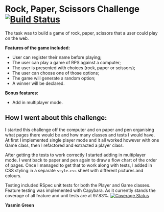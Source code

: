 Rock, Paper, Scissors Challenge [![Build Status](https://travis-ci.org/makersacademy/rps-challenge.svg?branch=master)](https://travis-ci.org/makersacademy/rps-challenge)
===============================

The task was to build a game of rock, paper, scissors that a user could play on the web.

**Features of the game included:**
* User can register their name before playing;
* The user can play a game of RPS against a computer;
* The user is presented with choices (rock, paper or scissors);
* The user can choose one of those options;
* The game will generate a random option;
* A winner will be declared.

**Bonus features:**
* Add in multiplayer mode.

How I went about this challenge:
--------------------------------

I started this challenge off the computer and on paper and pen organising what pages there would be and how many classes and tests I would have.
At first I implemented single player mode and it all worked however with one Game class, then I refactored and extracted a player class.

After getting the tests to work correctly I started adding in multiplayer mode. I went back to paper and pen again to draw a flow chart of the order of pages. Once I managed to get that to work along with tests, I added in CSS styling in a separate `style.css` sheet with different pictures and colours.

Testing included RSpec unit tests for both the Player and Game classes. Feature testing was implemented with Capybara. As it currently stands the coverage of all feature and unit tests are at 97.83%. [![Coverage Status](https://coveralls.io/repos/github/yasgreen93/rps-challenge/badge.svg?branch=master)](https://coveralls.io/github/yasgreen93/rps-challenge?branch=master)

**Yasmin Green**
